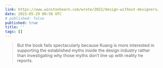 ```yaml
---
link: https://www.winstonhearn.com/wrote/2022/design-without-designers/
date: 2023-05-29 00:58 UTC
# published: false
published: true
title: ''
tags: []
---
```


> But the book fails spectacularly because Kuang is more interested in supporting the established myths inside the design industry rather than investigating why those myths don’t line up with reality he reports.
